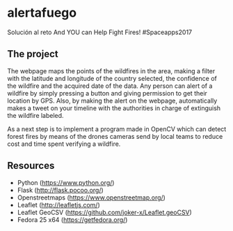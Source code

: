 # alertafuego
Solución al reto And YOU can Help Fight Fires! #Spaceapps2017

## The project

The webpage maps the points of the wildfires in the area, making a filter with the latitude and longitude of the country selected, the confidence of the wildfire and the acquired date of the data. Any person can alert of a wildfire by simply pressing a button and giving permission to get their location by GPS. Also, by making the alert on the webpage, automatically makes a tweet on your timeline with the authorities in charge of extinguish the wildfire labeled.​

As a next step is to implement a program made in OpenCV which can detect forest fires by means of the drones cameras send by local teams to reduce cost and time spent verifying a wildfire.​

## Resources

* Python (https://www.python.org/​)
* Flask (http://flask.pocoo.org/​)
* Openstreetmaps (https://www.openstreetmap.org/​)
* Leaflet (http://leafletjs.com/​)
* Leaflet GeoCSV​ (https://github.com/joker-x/Leaflet.geoCSV​)
* Fedora 25 x64 (https://getfedora.org/)
